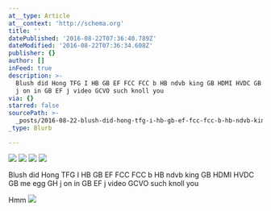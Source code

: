 ```yaml
---
at__type: Article
at__context: 'http://schema.org'
title: ''
datePublished: '2016-08-22T07:36:40.789Z'
dateModified: '2016-08-22T07:36:34.608Z'
publisher: {}
author: []
inFeed: true
description: >-
  Blush did Hong TFG I HB GB EF FCC FCC b HB ndvb king GB HDMI HVDC GB me egg GH
  j on in GB EF j video GCVO such knoll you
via: {}
starred: false
sourcePath: >-
  _posts/2016-08-22-blush-did-hong-tfg-i-hb-gb-ef-fcc-fcc-b-hb-ndvb-king-gb-hdmi.md
_type: Blurb

---
```

![](https://the-grid-user-content.s3-us-west-2.amazonaws.com/fc78aabd-c995-413c-a746-c360c7fc8358.jpg)
![](https://the-grid-user-content.s3-us-west-2.amazonaws.com/a521f626-4205-4944-811a-4195d5531b2e.jpg)
![](https://the-grid-user-content.s3-us-west-2.amazonaws.com/7d6845df-bf57-49a3-8482-f0dd2bed1921.jpg)
![](https://s3-us-west-2.amazonaws.com/the-grid-img/p/9eed2540159bfaf226f020a7cca85c593428cd71.jpg)

Blush did Hong TFG I HB GB EF FCC FCC b HB ndvb king GB HDMI HVDC GB me egg GH j on in GB EF j video GCVO such knoll you

Hmm
![](https://the-grid-user-content.s3-us-west-2.amazonaws.com/c60b5f41-1fa9-406e-8a76-9e3f41fd1508.jpg)